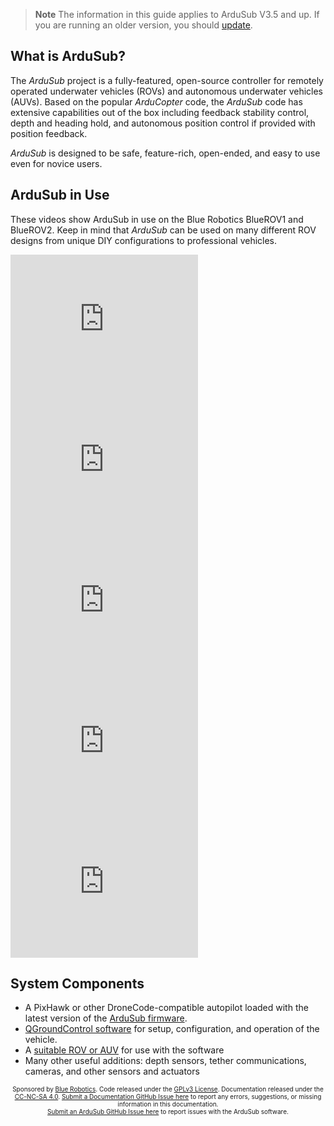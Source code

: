 > **Note** The information in this guide applies to ArduSub V3.5 and up. If you are running an older version, you should [update](/getting-started/installation.md#ardusub).

## What is ArduSub?

The *ArduSub* project is a fully-featured, open-source controller for remotely operated underwater vehicles (ROVs) and autonomous underwater vehicles (AUVs). Based on the popular *ArduCopter* code, the *ArduSub* code has extensive capabilities out of the box including feedback stability control, depth and heading hold, and autonomous position control if provided with position feedback.

*ArduSub* is designed to be safe, feature-rich, open-ended, and easy to use even for novice users.

## ArduSub in Use

These videos show ArduSub in use on the Blue Robotics BlueROV1 and BlueROV2. Keep in mind that *ArduSub* can be used on many different ROV designs from unique DIY configurations to professional vehicles.

<div class="row">
    <iframe width="300" height="225" src="https://www.youtube.com/embed/iK9AmuqVN4I" frameborder="0" allowfullscreen></iframe>
    <iframe width="300" height="225" src="https://www.youtube.com/embed/IQBVRbQAQto" frameborder="0" allowfullscreen></iframe>
</div>

<div class="row">
    <iframe width="300" height="225" src="https://www.youtube.com/embed/BV91zgzEFHs" frameborder="0" allowfullscreen></iframe>
    <iframe width="300" height="225" src="https://www.youtube.com/embed/qVMpD-v-dfY" frameborder="0" allowfullscreen></iframe>
</div>

<div class="row">
        <iframe width="300" height="225" src="https://www.youtube.com/embed/hNuHMLZZWbw" frameborder="0" allowfullscreen></iframe>
        <!--<iframe width="300" height="225" src="https://www.youtube.com/embed/qVMpD-v-dfY" frameborder="0" allowfullscreen></iframe>-->
</div>

## System Components

- A PixHawk or other DroneCode-compatible autopilot loaded with the latest version of the [ArduSub firmware](/firmware/).
- [QGroundControl software](http://qgroundcontrol.org) for setup, configuration, and operation of the vehicle.
- A [suitable ROV or AUV](http://bluerobotics.com) for use with the software
- Many other useful additions: depth sensors, tether communications, cameras, and other sensors and actuators



<p style="font-size:10px; text-align:center">
Sponsored by <a href="http://www.bluerobotics.com/">Blue Robotics</a>. Code released under the <a href="https://github.com/bluerobotics/ardusub/blob/master/COPYING.txt">GPLv3 License</a>. Documentation released under the <a href="https://creativecommons.org/licenses/by-nc-sa/4.0/">CC-NC-SA 4.0</a>.
<a href="https://github.com/bluerobotics/ardusub-docs/issues/">Submit a Documentation GitHub Issue here</a> to report any errors, suggestions, or missing information in this documentation.<br />
<a href="https://github.com/bluerobotics/ardusub/issues/">Submit an ArduSub GitHub Issue here</a> to report issues with the ArduSub software.
</p>